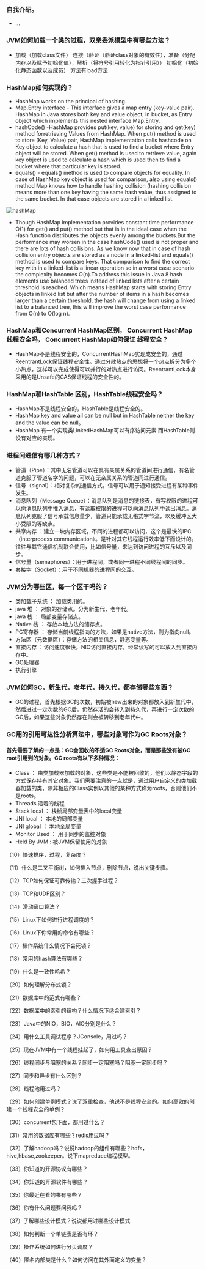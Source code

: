 ### 自我介绍。
  
*  ...

### JVM如何加载一个类的过程，双亲委派模型中有哪些方法？

* 加载（加载class文件） 连接（验证（验证class对象的有效性），准备（分配内存以及赋予初始化值），解析（将符号引用转化为指针引用）） 初始化（初始化静态函数以及成员） 方法有load方法

### HashMap如何实现的？

* HashMap works on the principal of hashing.
* Map.Entry interface - This interface gives a map entry (key-value pair). HashMap in Java stores both key and value object, in bucket, as Entry object which implements this nested interface Map.Entry.
* hashCode() -HashMap provides put(key, value) for storing and get(key) method forretrieving Values from HashMap. When put() method is used to store (Key, Value) pair, HashMap implementation calls hashcode on Key object to calculate a hash that is used to find a bucket where Entry object will be stored. When get() method is used to retrieve value, again key object is used to calculate a hash which is used then to find a bucket where that particular key is stored.
* equals() - equals() method is used to compare objects for equality. In case of HashMap key object is used for comparison, also using equals() method Map knows how to handle hashing collision (hashing collision means more than one key having the same hash value, thus assigned to the same bucket. In that case objects are stored in a linked list.

![hashMap](https://qph.ec.quoracdn.net/main-qimg-8d490b416731e970856e0b051d904441-p)

* Though HashMap implementation provides constant time performance O(1) for get() and put() method but that is in the ideal case when the Hash function distributes the objects evenly among the buckets.But the performance may worsen in the case hashCode() used is not proper and there are lots of hash collisions. As we know now that in case of hash collision entry objects are stored as a node in a linked-list and equals() method is used to compare keys. That comparison to find the correct key with in a linked-list is a linear operation so in a worst case scenario the complexity becomes O(n).To address this issue in Java 8 hash elements use balanced trees instead of linked lists after a certain threshold is reached. Which means HashMap starts with storing Entry objects in linked list but after the number of items in a hash becomes larger than a certain threshold, the hash will change from using a linked list to a balanced tree, this will improve the worst case performance from O(n) to O(log n).

### HashMap和Concurrent HashMap区别， Concurrent HashMap 线程安全吗， Concurrent HashMap如何保证 线程安全？

* HashMap不是线程安全的，ConcurrentHashMap实现成安全的，通过ReentrantLock保证线程安全性。通过分散热点的思想将一个热点拆分为多个小热点，这样可以完成使得可以并行的对热点进行访问。ReentrantLock本身采用的是Unsafe的CAS保证线程的安全性的。

### HashMap和HashTable 区别，HashTable线程安全吗？

* HashMap不是线程安全的，HashTable是线程安全的。
* HashMap key and value all can be null but in HashTable neither the key and the value can be null。
* HashMap 有一个实现类LinkedHashMap可以有序访问元素 而HashTable则没有对应的实现。

### 进程间通信有哪几种方式？

* 管道（Pipe）：其中无名管道可以在具有亲属关系的管道间进行通信，有名管道克服了管道名字的问题，可以在无亲属关系的管道间进行通信。
* 信号（signal）：相对复杂的通信方式，信号可以用于通知接受进程有某种事件发生。
* 消息队列（Message Queue）：消息队列是消息的链接表，有写权限的进程可以向消息队列中推入消息，有读取权限的进程可以向消息队列中读出消息。消息队列克服了信号承载信息量少，管道只能承载无格式字节流，以及缓冲区大小受限的等缺点。
* 共享内存 ：建立一块内存区域，不同的进程都可以访问，这个是最快的IPC（interprocess communication）。是针对其它线程运行效率低下而设计的。往往与其它通信机制联合使用，比如信号量，来达到访问进程的互斥以及同步。
* 信号量（semaphores）：用于进程间，或者同一进程不同线程间的同步。
* 套接字（Socket）：用于不同机器的进程间的交互。

### JVM分为哪些区，每一个区干吗的？

* 类加载子系统 ： 加载类用的。
* java 堆 ： 对象的存储点。分为新生代，老年代。
* java 栈 ： 局部变量存储点。
* Native 栈 ： 存放本地方法的储存点。
* PC寄存器 ： 存储当前线程指向的方法，如果是native方法，则为指向null。
* 方法区（元数据区）：存储方法的相关信息，静态变量等。
* 直接内存 ：访问速度很快。NIO访问直接内存，经常读写的可以放入到直接内存中。
* GC处理器
* 执行引擎

### JVM如何GC，新生代，老年代，持久代，都存储哪些东西？

* GC的过程，首先根据GC的次数，初始被new出来的对象都放入到新生代中，然后进过一定次数的GC后，仍然存活的会转入到持久代，再进行一定次数的GC后，如果这些对象仍然存在则会被转移到老年代中。

### GC用的引用可达性分析算法中，哪些对象可作为GC Roots对象？

#### 首先需要了解的一点是：GC会回收的不适GC Roots对象，而是那些没有被GC root引用到的对象。GC roots有以下多种情况：
* Class ： 由类加载器加载的对象，这些类是不能被回收的，他们以静态字段的方式保存持有其它对象。我们需要注意的一点就是，通过用户自定义的类加载器加载的类，除非相应的Class实例以其他的某种方式称为roots，否则他们不是roots。
* Threads 活着的线程
* Stack local ： 栈桢局部变量表中的local变量
* JNI local ： 本地的局部变量
* JNI global ： 本地全局变量
* Monitor Used ： 用于同步的监控对象
* Held By JVM : 被JVM保留使用的对象


（10）快速排序，过程，复杂度？

（11）什么是二叉平衡树，如何插入节点，删除节点，说出关键步骤。

（12）TCP如何保证可靠传输？三次握手过程？

（13）TCP和UDP区别？

（14）滑动窗口算法？

（15）Linux下如何进行进程调度的？

（16）Linux下你常用的命令有哪些？

（17）操作系统什么情况下会死锁？

（18）常用的hash算法有哪些？

（19）什么是一致性哈希？

（20）如何理解分布式锁？

（21）数据库中的范式有哪些？

（22）数据库中的索引的结构？什么情况下适合建索引？

（23）Java中的NIO，BIO，AIO分别是什么？

（24）用什么工具调试程序？JConsole，用过吗？

（25）现在JVM中有一个线程挂起了，如何用工具查出原因？

（26）线程同步与阻塞的关系？同步一定阻塞吗？阻塞一定同步吗？

（27）同步和异步有什么区别？

（28）线程池用过吗？

（29）如何创建单例模式？说了双重检查，他说不是线程安全的。如何高效的创建一个线程安全的单例？

（30）concurrent包下面，都用过什么？

（31）常用的数据库有哪些？redis用过吗？

（32）了解hadoop吗？说说hadoop的组件有哪些？hdfs，hive,hbase,zookeeper。说下mapreduce编程模型。

（33）你知道的开源协议有哪些？

（34）你知道的开源软件有哪些？

（35）你最近在看的书有哪些？

（36）你有什么问题要问我吗？

（37）了解哪些设计模式？说说都用过哪些设计模式

（38）如何判断一个单链表是否有环？

（39）操作系统如何进行分页调度？

（40）匿名内部类是什么？如何访问在其外面定义的变量？
